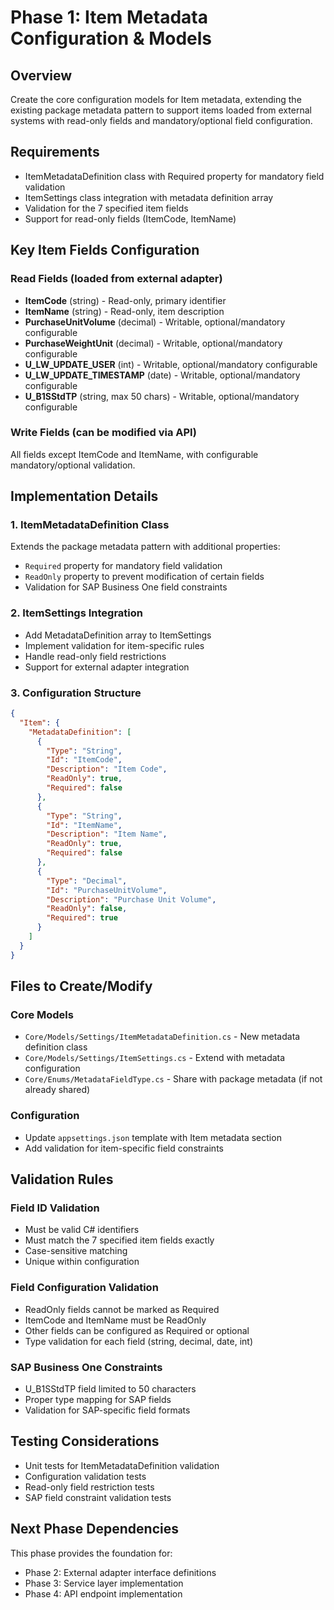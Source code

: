 # Phase 1: Item Metadata Configuration & Models

## Overview
Create the core configuration models for Item metadata, extending the existing package metadata pattern to support items loaded from external systems with read-only fields and mandatory/optional field configuration.

## Requirements
- ItemMetadataDefinition class with Required property for mandatory field validation
- ItemSettings class integration with metadata definition array
- Validation for the 7 specified item fields
- Support for read-only fields (ItemCode, ItemName)

## Key Item Fields Configuration

### Read Fields (loaded from external adapter)
- **ItemCode** (string) - Read-only, primary identifier
- **ItemName** (string) - Read-only, item description
- **PurchaseUnitVolume** (decimal) - Writable, optional/mandatory configurable
- **PurchaseWeightUnit** (decimal) - Writable, optional/mandatory configurable
- **U_LW_UPDATE_USER** (int) - Writable, optional/mandatory configurable
- **U_LW_UPDATE_TIMESTAMP** (date) - Writable, optional/mandatory configurable
- **U_B1SStdTP** (string, max 50 chars) - Writable, optional/mandatory configurable

### Write Fields (can be modified via API)
All fields except ItemCode and ItemName, with configurable mandatory/optional validation.

## Implementation Details

### 1. ItemMetadataDefinition Class
Extends the package metadata pattern with additional properties:
- `Required` property for mandatory field validation
- `ReadOnly` property to prevent modification of certain fields
- Validation for SAP Business One field constraints

### 2. ItemSettings Integration
- Add MetadataDefinition array to ItemSettings
- Implement validation for item-specific rules
- Handle read-only field restrictions
- Support for external adapter integration

### 3. Configuration Structure
```json
{
  "Item": {
    "MetadataDefinition": [
      {
        "Type": "String",
        "Id": "ItemCode",
        "Description": "Item Code",
        "ReadOnly": true,
        "Required": false
      },
      {
        "Type": "String", 
        "Id": "ItemName",
        "Description": "Item Name",
        "ReadOnly": true,
        "Required": false
      },
      {
        "Type": "Decimal",
        "Id": "PurchaseUnitVolume",
        "Description": "Purchase Unit Volume",
        "ReadOnly": false,
        "Required": true
      }
    ]
  }
}
```

## Files to Create/Modify

### Core Models
- `Core/Models/Settings/ItemMetadataDefinition.cs` - New metadata definition class
- `Core/Models/Settings/ItemSettings.cs` - Extend with metadata configuration
- `Core/Enums/MetadataFieldType.cs` - Share with package metadata (if not already shared)

### Configuration
- Update `appsettings.json` template with Item metadata section
- Add validation for item-specific field constraints

## Validation Rules

### Field ID Validation
- Must be valid C# identifiers
- Must match the 7 specified item fields exactly
- Case-sensitive matching
- Unique within configuration

### Field Configuration Validation
- ReadOnly fields cannot be marked as Required
- ItemCode and ItemName must be ReadOnly
- Other fields can be configured as Required or optional
- Type validation for each field (string, decimal, date, int)

### SAP Business One Constraints
- U_B1SStdTP field limited to 50 characters
- Proper type mapping for SAP fields
- Validation for SAP-specific field formats

## Testing Considerations
- Unit tests for ItemMetadataDefinition validation
- Configuration validation tests
- Read-only field restriction tests
- SAP field constraint validation tests

## Next Phase Dependencies
This phase provides the foundation for:
- Phase 2: External adapter interface definitions
- Phase 3: Service layer implementation
- Phase 4: API endpoint implementation